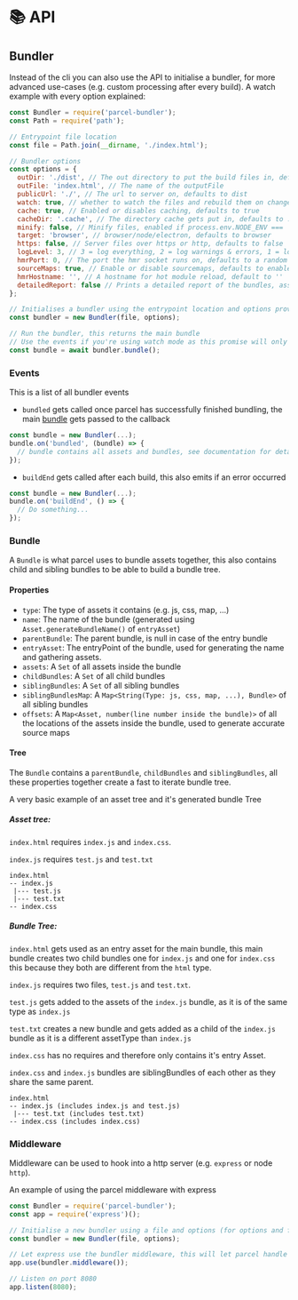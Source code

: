 # 📚 API

## Bundler

Instead of the cli you can also use the API to initialise a bundler, for more advanced use-cases (e.g. custom processing after every build).
A watch example with every option explained:
```Javascript
const Bundler = require('parcel-bundler');
const Path = require('path');

// Entrypoint file location
const file = Path.join(__dirname, './index.html');

// Bundler options
const options = {
  outDir: './dist', // The out directory to put the build files in, defaults to dist
  outFile: 'index.html', // The name of the outputFile
  publicUrl: './', // The url to server on, defaults to dist
  watch: true, // whether to watch the files and rebuild them on change, defaults to process.env.NODE_ENV !== 'production'
  cache: true, // Enabled or disables caching, defaults to true
  cacheDir: '.cache', // The directory cache gets put in, defaults to .cache
  minify: false, // Minify files, enabled if process.env.NODE_ENV === 'production'
  target: 'browser', // browser/node/electron, defaults to browser
  https: false, // Server files over https or http, defaults to false
  logLevel: 3, // 3 = log everything, 2 = log warnings & errors, 1 = log errors
  hmrPort: 0, // The port the hmr socket runs on, defaults to a random free port (0 in node.js resolves to a random free port)
  sourceMaps: true, // Enable or disable sourcemaps, defaults to enabled (not supported in minified builds yet)
  hmrHostname: '', // A hostname for hot module reload, default to ''
  detailedReport: false // Prints a detailed report of the bundles, assets, filesizes and times, defaults to false, reports are only printed if watch is disabled
};

// Initialises a bundler using the entrypoint location and options provided
const bundler = new Bundler(file, options);

// Run the bundler, this returns the main bundle
// Use the events if you're using watch mode as this promise will only trigger once and not for every rebuild
const bundle = await bundler.bundle();
```

### Events

This is a list of all bundler events

* `bundled` gets called once parcel has successfully finished bundling, the main [bundle](#bundle) gets passed to the callback
```Javascript
const bundle = new Bundler(...);
bundle.on('bundled', (bundle) => {
  // bundle contains all assets and bundles, see documentation for details
});
```

* `buildEnd` gets called after each build, this also emits if an error occurred
```Javascript
const bundle = new Bundler(...);
bundle.on('buildEnd', () => {
  // Do something...
});
```

### Bundle

A `Bundle` is what parcel uses to bundle assets together, this also contains child and sibling bundles to be able to build a bundle tree.

#### Properties

* `type`: The type of assets it contains (e.g. js, css, map, ...)
* `name`: The name of the bundle (generated using `Asset.generateBundleName()` of `entryAsset`)
* `parentBundle`: The parent bundle, is null in case of the entry bundle
* `entryAsset`: The entryPoint of the bundle, used for generating the name and gathering assets.
* `assets`: A `Set` of all assets inside the bundle
* `childBundles`: A `Set` of all child bundles
* `siblingBundles`: A `Set` of all sibling bundles
* `siblingBundlesMap`: A `Map<String(Type: js, css, map, ...), Bundle>` of all sibling bundles
* `offsets`: A `Map<Asset, number(line number inside the bundle)>` of all the locations of the assets inside the bundle, used to generate accurate source maps

#### Tree

The `Bundle` contains a `parentBundle`, `childBundles` and `siblingBundles`, all these properties together create a fast to iterate bundle tree.


A very basic example of an asset tree and it's generated bundle Tree

##### Asset tree:

`index.html` requires `index.js` and `index.css`.

`index.js` requires `test.js` and `test.txt`

```Text
index.html
-- index.js
 |--- test.js
 |--- test.txt
-- index.css
```

##### Bundle Tree:

`index.html` gets used as an entry asset for the main bundle, this main bundle creates two child bundles one for `index.js` and one for `index.css` this because they both are different from the `html` type.

`index.js` requires two files, `test.js` and `test.txt`.

`test.js` gets added to the assets of the `index.js` bundle, as it is of the same type as `index.js`

`test.txt` creates a new bundle and gets added as a child of the `index.js` bundle as it is a different assetType than `index.js`

`index.css` has no requires and therefore only contains it's entry Asset.

`index.css` and `index.js` bundles are siblingBundles of each other as they share the same parent.

```Text
index.html
-- index.js (includes index.js and test.js)
 |--- test.txt (includes test.txt)
-- index.css (includes index.css)
```

### Middleware

Middleware can be used to hook into a http server (e.g. `express` or node `http`).

An example of using the parcel middleware with express
```Javascript
const Bundler = require('parcel-bundler');
const app = require('express')();

// Initialise a new bundler using a file and options (for options and file see the bundler documentation)
const bundler = new Bundler(file, options);

// Let express use the bundler middleware, this will let parcel handle every request over your express server
app.use(bundler.middleware());

// Listen on port 8080
app.listen(8080);
```
